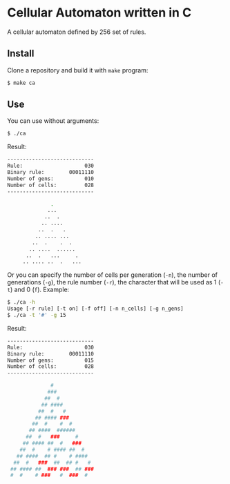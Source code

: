 # Cellular Automaton written in C
A cellular automaton defined by 256 set of rules.

## Install
Clone a repository and build it with `make` program:

```bash
$ make ca
```

## Use
You can use without arguments:

```bash
$ ./ca
```

Result:

```bash
----------------------------
Rule:                    030
Binary rule:        00011110
Number of gens:          010
Number of cells:         028
----------------------------

              .
             ...
            ..  .
           .. ....
          ..  .   .
         .. .... ...
        ..  .    .  .
       .. ....  ......
      ..  .   ...     .
     .. .... ..  .   ...
```

Or you can specify the number of cells per generation (`-n`),
the number of generations (`-g`),
the rule number (`-r`),
the character that will be used as 1 (`-t`) and 0 (`f`). Example:

```bash
$ ./ca -h
Usage [-r rule] [-t on] [-f off] [-n n_cells] [-g n_gens]
$ ./ca -t '#' -g 15
```

Result:

```bash
----------------------------
Rule:                    030
Binary rule:        00011110
Number of gens:          015
Number of cells:         028
----------------------------

              #
             ###
            ##  #
           ## ####
          ##  #   #
         ## #### ###
        ##  #    #  #
       ## ####  ######
      ##  #   ###     #
     ## #### ##  #   ###
    ##  #    # #### ##  #
   ## ####  ## #    # ####
  ##  #   ###  ##  ## #   #
 ## #### ##  ### ###  ## ###
 #  #    # ###   #  ###  #
```
